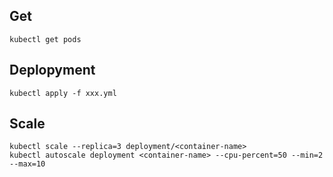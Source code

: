 ## Get
```
kubectl get pods
```

## Deplopyment 
```
kubectl apply -f xxx.yml
```

## Scale
```
kubectl scale --replica=3 deployment/<container-name>  
kubectl autoscale deployment <container-name> --cpu-percent=50 --min=2 --max=10
```
